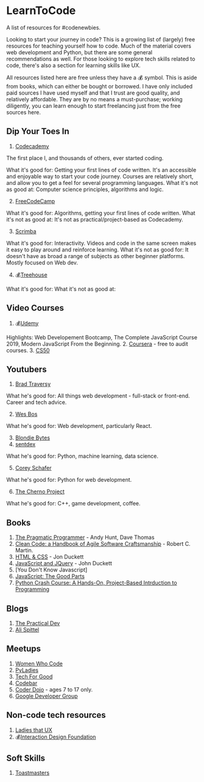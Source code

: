 # LearnToCode
A list of resources for #codenewbies. 

Looking to start your journey in code? This is a growing list of (largely) free resources for teaching yourself how to code. Much of the material covers web development and Python, but there are some general recommendations as well. For those looking to explore tech skills related to code, there's also a section for learning skills like UX. 

All resources listed here are free unless they have a :moneybag: symbol. This is aside from books, which can either be bought or borrowed.  I have only included paid sources I have used myself and that I trust are good quality, and relatively affordable. They are by no means a must-purchase; working diligently, you can learn enough to start freelancing just from the free sources here. 

## Dip Your Toes In

1. [Codecademy](https://www.codecademy.com/) 

The first place I, and thousands of others, ever started coding.  

What it's good for: Getting your first lines of code written. It's an accessible and enjoyable way to start your code journey. Courses are relatively short, and allow you to get a feel for several programming languages.
What it's not as good at: Computer science principles, algorithms and logic. 

2. [FreeCodeCamp](https://www.freecodecamp.org/)

What it's good for: Algorithms, getting your first lines of code written.
What it's not as good at: It's not as practical/project-based as Codecademy. 

3. [Scrimba](https://scrimba.com/)

What it's good for: Interactivity. Videos and code in the same screen makes it easy to play around and reinforce learning.
What it's not as good for: It doesn't have as broad a range of subjects as other beginner platforms. Mostly focused on Web dev.

4. :moneybag:[Treehouse](https://teamtreehouse.com/)

What it's good for:
What it's not as good at: 

## Video Courses
1. :moneybag:[Udemy](https://www.udemy.com/)

Highlights: Web Developement Bootcamp, The Complete JavaScript Course 2019, Modern JavaScript From the Beginning.
2. [Coursera](https://www.coursera.org/) - free to audit courses.
3. [CS50](https://www.youtube.com/channel/UCcabW7890RKJzL968QWEykA)

## Youtubers
1. [Brad Traversy](https://www.youtube.com/user/TechGuyWeb)

What he's good for: All things web development - full-stack or front-end. Career and tech advice.

2. [Wes Bos](https://www.youtube.com/user/wesbos)

What he's good for: Web development, particularly React.

3. [Blondie Bytes](https://www.youtube.com/channel/UC4DwZ2VXM2KWtzHjVk9M_xg)
4. [sentdex](https://www.youtube.com/sentdex)

What he's good for: Python, machine learning, data science.

5. [Corey Schafer](https://www.youtube.com/user/schafer5)

What he's good for: Python for web development. 

6. [The Cherno Project](https://www.youtube.com/user/TheChernoProject)

What he's good for: C++, game development, coffee.

## Books

1. [The Pragmatic Programmer](https://www.amazon.co.uk/Pragmatic-Programmer-Andrew-Hunt/dp/020161622X) - Andy Hunt, Dave Thomas
2. [Clean Code: a Handbook of Agile Software Craftsmanship](https://www.amazon.co.uk/Clean-Code-Handbook-Software-Craftsmanship/dp/0132350882/) - Robert C. Martin.
3. [HTML & CSS](http://www.htmlandcssbook.com/) - Jon Duckett
4. [JavaScript and JQuery](http://javascriptbook.com/) - John Duckett
6. [You Don't Know Javascript]
7. [JavaScript: The Good Parts](https://github.com/NorthPaulo/research/blob/master/Frontend-books%26research/JavaScript%20-%20The%20Good%20Parts%20-%20Douglas%20Crockford%20-%20May%202008.pdf)
5. [Python Crash Course: A Hands-On, Project-Based Intrduction to Programming](https://www.amazon.co.uk/Python-Crash-Course-Hands-Project-Based-ebook/dp/B018UXJ9RI)

## Blogs
1. [The Practical Dev](https://dev.to/)
2. [Ali Spittel](https://www.alispit.tel/)

## Meetups

1. [Women Who Code](https://www.womenwhocode.com/)
2. [PyLadies](https://www.pyladies.com/)
3. [Tech For Good](https://tech-for-good-near-you.herokuapp.com/)
4. [Codebar](https://codebar.io/)
5. [Coder Dojo](https://coderdojo.com/) - ages 7 to 17 only.
6. [Google Developer Group](https://developers.google.com/community/gdg)

## Non-code tech resources

1. [Ladies that UX](https://www.ladiesthatux.com/)
2. :moneybag:[Interaction Design Foundation](https://www.interaction-design.org/)

## Soft Skills

1. [Toastmasters](https://www.toastmasters.org/)
